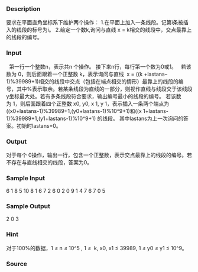 
### Description
要求在平面直角坐标系下维护两个操作： 
1.在平面上加入一条线段。记第i条被插入的线段的标号为i。 
2.给定一个数k,询问与直线 x = k相交的线段中，交点最靠上的线段的编号。  

### Input
 
第一行一个整数n，表示共n 个操作。 
接下来n行，每行第一个数为0或1。 
 
若该数为 0，则后面跟着一个正整数 k，表示询问与直线  
x = ((k +lastans–1)%39989+1)相交的线段中交点（包括在端点相交的情形）最靠上的线段的编号，其中%表示取余。若某条线段为直线的一部分，则视作直线与线段交于该线段y坐标最大处。若有多条线段符合要求，输出编号最小的线段的编号。 
若该数为 1，则后面跟着四个正整数 x0, y0, x 1, y 1，表示插入一条两个端点为 
((x0+lastans-1)%39989+1,(y0+lastans-1)%10^9+1)和((x
1+lastans-1)%39989+1,(y1+lastans-1)%10^9+1) 的线段。 
其中lastans为上一次询问的答案。初始时lastans=0。 
 
 
### Output
对于每个 0操作，输出一行，包含一个正整数，表示交点最靠上的线段的编号。若不存在与直线相交的线段，答案为0。 

### Sample Input
6 
1 8 5 10 8
1 6 7 2 6
0 2
0 9
1 4 7 6 7
0 5

### Sample Output
2 
0 3 


### Hint
对于100%的数据，1 ≤ n ≤ 10^5 , 1 ≤  k, x0, x1 ≤ 39989, 1 ≤ y0 ≤ y1 ≤ 10^9。
### Source
